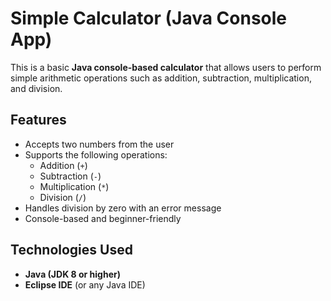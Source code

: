 
# Simple Calculator (Java Console App)

This is a basic **Java console-based calculator** that allows users to perform simple arithmetic operations such as addition, subtraction, multiplication, and division.  

## Features
- Accepts two numbers from the user  
- Supports the following operations:  
  - Addition (`+`)  
  - Subtraction (`-`)  
  - Multiplication (`*`)  
  - Division (`/`)  
- Handles division by zero with an error message  
- Console-based and beginner-friendly  

## Technologies Used
- **Java (JDK 8 or higher)**  
- **Eclipse IDE** (or any Java IDE)  

